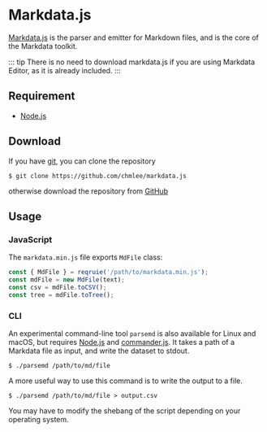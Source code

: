# Markdata.js

[Markdata.js](https://github.com/chmlee/markdata.js) is the parser and emitter for Markdown files, and is the core of the Markdata toolkit.

::: tip
There is no need to download markdata.js if you are using Markdata Editor, as it is already included.
:::

## Requirement

- [Node.js](https://nodejs.org)

## Download

If you have [git](https://github.com/chmlee/markdata.js), you can clone the repository

```shell
$ git clone https://github.com/chmlee/markdata.js
```
otherwise download the repository from [GitHub](https://github.com/chmlee/markdata.js)

## Usage

### JavaScript

The `markdata.min.js` file exports `MdFile` class:

```js
const { MdFile } = reqruie('/path/to/markdata.min.js');
const mdFile = new MdFile(text);
const csv = mdFile.toCSV();
const tree = mdFile.toTree();
```

### CLI

An experimental command-line tool `parsemd` is also available for Linux and macOS, but requires [Node.js](https://nodejs.org) and [commander.js](https://github.com/tj/commander.js/).
It takes a path of a Markdata file as input, and write the dataset to stdout.

```shell
$ ./parsemd /path/to/md/file
```

A more useful way to use this command is to write the output to a file.

```shell
$ ./parsemd /path/to/md/file > output.csv
```

You may have to modify the shebang of the script depending on your operating system.
